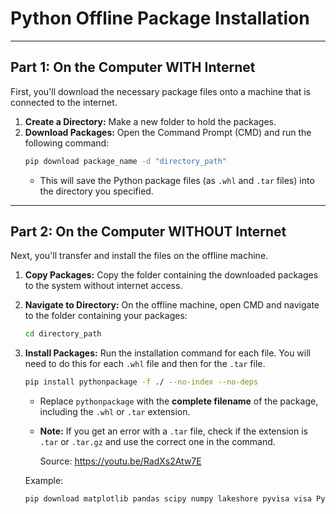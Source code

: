
# Python Offline Package Installation 

---

## Part 1: On the Computer WITH Internet

First, you'll download the necessary package files onto a machine that is connected to the internet.

1.  **Create a Directory:** Make a new folder to hold the packages.
2.  **Download Packages:** Open the Command Prompt (CMD) and run the following command:
    ```bash
    pip download package_name -d "directory_path"
    ```
    * This will save the Python package files (as `.whl` and `.tar` files) into the directory you specified.

---

## Part 2: On the Computer WITHOUT Internet

Next, you'll transfer and install the files on the offline machine.

1.  **Copy Packages:** Copy the folder containing the downloaded packages to the system without internet access.
2.  **Navigate to Directory:** On the offline machine, open CMD and navigate to the folder containing your packages:
    ```bash
    cd directory_path
    ```
3.  **Install Packages:** Run the installation command for each file. You will need to do this for each `.whl` file and then for the `.tar` file.
    ```bash
    pip install pythonpackage -f ./ --no-index --no-deps
    ```
    * Replace `pythonpackage` with the **complete filename** of the package, including the `.whl` or `.tar` extension.
    * **Note:** If you get an error with a `.tar` file, check if the extension is `.tar` or `.tar.gz` and use the correct one in the command.
  
      Source: https://youtu.be/RadXs2Atw7E
    

    Example:

    ```bash
    pip download matplotlib pandas scipy numpy lakeshore pyvisa visa PyMeasure PyVISA-py -d "F:\Python_Packages_2025"
    ```

